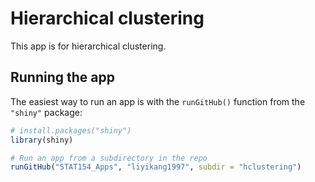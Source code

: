 # Hierarchical clustering

This app is for hierarchical clustering.

## Running the app

The easiest way to run an app is with the `runGitHub()` function from the `"shiny"` package:

```R
# install.packages("shiny")
library(shiny)

# Run an app from a subdirectory in the repo
runGitHub("STAT154_Apps", "liyikang1997", subdir = "hclustering")
```